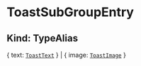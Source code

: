 # **ToastSubGroupEntry**

## **Kind: TypeAlias**

{ text: [`ToastText`](./ToastText) } | { image: [`ToastImage`](./ToastImage) }
